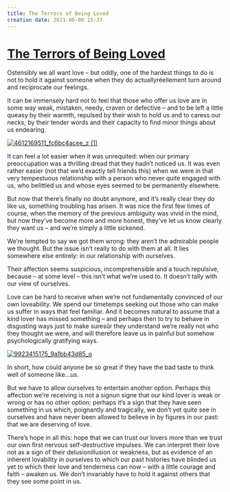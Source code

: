 ```yaml
---
title: The Terrors of Being Loved
creation date: 2021-06-08 15:37
---
```


# [The Terrors of Being Loved](https://www.theschooloflife.com/thebookoflife/the-terrors-of-being-loved/)

Ostensibly we all want love – but oddly, one of the hardest things to do is not to hold it against someone when they do actuallyréellement turn around and reciprocate our feelings.


It can be immensely hard not to feel that those who offer us love are in some way weak, mistaken, needy, craven or defective – and to be left a little queasy by their warmth, repulsed by their wish to hold us and to caress our necks; by their tender words and their capacity to find minor things about us endearing.

 

[![4612169511_fc6bc4acee_z (1)](https://www.theschooloflife.com/thebookoflife/wp-content/uploads/2016/05/4612169511_fc6bc4acee_z-1.jpg)](http://www.thebookoflife.org/wp-content/uploads/2016/05/4612169511_fc6bc4acee_z-1.jpg)

 

It can feel a lot easier when it was unrequited: when our primary preoccupation was a thrilling dread that they hadn’t noticed us. It was even rather easier (not that we’d exactly tell friends this) when we were in that very tempestuous relationship with a person who never quite engaged with us, who belittled us and whose eyes seemed to be permanently elsewhere.

 

But now that there’s finally no doubt anymore, and it’s really clear they do like us, something troubling has arisen. It was nice the first few times of course, when the memory of the previous ambiguity was vivid in the mind, but now they’ve become more and more honest, they’ve let us know clearly they want us – and we’re simply a little sickened.

 

We’re tempted to say we got them wrong: they aren’t the admirable people we thought. But the issue isn’t really to do with them at all. It lies somewhere else entirely: in our relationship with ourselves.

 

Their affection seems suspicious, incomprehensible and a touch repulsive, because – at some level – this isn’t what we’re used to. It doesn’t tally with our view of ourselves.

 

Love can be hard to receive when we’re not fundamentally convinced of our own loveability. We spend our timetemps seeking out those who can make us suffer in ways that feel familiar. And it becomes natural to assume that a kind lover has missed something – and perhaps then to try to behave in disgusting ways just to make suresûr they understand we’re really not who they thought we were, and will therefore leave us in painful but somehow psychologically gratifying ways.

 

[![9923415175_9a1bb43d85_o](https://www.theschooloflife.com/thebookoflife/wp-content/uploads/2016/05/9923415175_9a1bb43d85_o.jpg)](http://www.thebookoflife.org/wp-content/uploads/2016/05/9923415175_9a1bb43d85_o.jpg)

 

In short, how could anyone be so great if they have the bad taste to think well of someone like…us.

 

But we have to allow ourselves to entertain another option. Perhaps this affection we’re receiving is not a signun signe that our kind lover is weak or wrong or has no other option: perhaps it’s a sign that they have seen something in us which, poignantly and tragically, we don’t yet quite see in ourselves and have never been allowed to believe in by figures in our past: that we are deserving of love.

 

There’s hope in all this: hope that we can trust our lovers more than we trust our own first nervous self-destructive impulses. We can interpret their love not as a sign of their delusionillusion or weakness, but as evidence of an inherent lovability in ourselves to which our past histories have blinded us yet to which their love and tenderness can now – with a little courage and faith – awaken us. We don’t invariably have to hold it against others that they see some point in us.